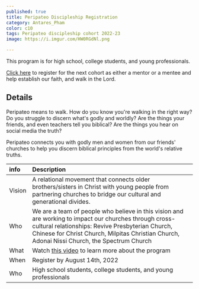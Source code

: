 ```yaml
---
published: true
title: Peripateo Discipleship Registration
category: Antares_Pham
color: c10
tags: Peripateo discipleship cohort 2022-23
image: https://i.imgur.com/HW0RGdNl.png

---
```

This program is for high school, college students, and young professionals.
<!--more-->

[Click here] to register for the next cohort as either a mentor or a mentee and help establish our faith, and walk in the Lord.

## Details
Peripateo means to walk. How do you know you're walking in the right way? Do you struggle to discern what's godly and worldly? Are the things your friends, and even teachers tell you biblical? Are the things you hear on social media the truth?

Peripateo connects you with godly men and women from our friends' churches to help you discern biblical principles from the world's relative truths.

info | Description
:--- | :---
Vision | A relational movement that connects older brothers/sisters in Christ with young people from partnering churches to bridge our cultural and generational divides.
Who | We are a team of people who believe in this vision and are working to impact our churches through cross-cultural relationships: Revive Presbyterian Church, Chinese for Christ Church, Milpitas Christian Church, Adonai Nissi Church, the Spectrum Church
What | Watch [this video] to learn more about the program
When | Register by August 14th, 2022
Who | High school students, college students, and young professionals

[this video]: https://youtu.be/-MSyQXEBCrg
[Click here]: https://forms.gle/cxXGBrndmEU4mChA6
